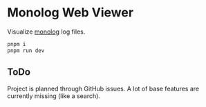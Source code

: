 # Monolog Web Viewer

Visualize [monolog](https://seldaek.github.io/monolog/) log files.

```bash
pnpm i
pnpm run dev
```

## ToDo

Project is planned through GitHub issues. A lot of base features are currently missing (like a search).
